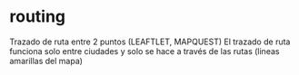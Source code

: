# routing
Trazado de ruta entre 2 puntos (LEAFTLET, MAPQUEST)
El trazado de ruta funciona solo entre ciudades y solo se hace a través de las rutas (lineas amarillas del mapa)
